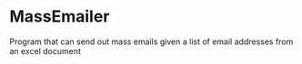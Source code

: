 # MassEmailer
Program that can send out mass emails given a list of email addresses from an excel document
